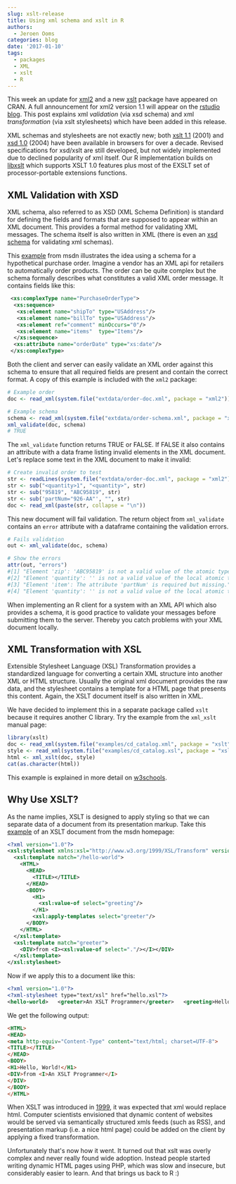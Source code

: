 ```yaml
---
slug: xslt-release
title: Using xml schema and xslt in R
authors:
  - Jeroen Ooms
categories: blog
date: '2017-01-10'
tags:
  - packages
  - XML
  - xslt
  - R
---
```


This week an update for [xml2](https://cran.r-project.org/web/packages/xml2/index.html) and a new [xslt](https://cran.r-project.org/web/packages/xslt/index.html) package have appeared on CRAN. A full announcement for xml2 version 1.1 will appear on the [rstudio blog](https://blog.rstudio.org/). This post explains xml *validation* (via xsd schema) and xml *transformation* (via xslt stylesheets) which have been added in this release.

XML schemas and stylesheets are not exactly new; both [xslt 1.1](https://www.w3.org/TR/xslt11/) (2001) and [xsd 1.0](https://www.w3.org/TR/xmlschema-1/) (2004) have been available in browsers for over a decade. Revised specifications for xsd/xslt are still developed, but not widely implemented due to declined popularity of xml itself. Our R implementation builds on [libxslt](http://xmlsoft.org/libxslt/) which supports XSLT 1.0 features plus most of the EXSLT set of processor-portable extensions functions.

## XML Validation with XSD

XML schema, also referred to as XSD (XML Schema Definition) is standard for defining the fields and formats that are supposed to appear within an XML document. This provides a formal method for validating XML messages. The schema itself is also written in XML (there is even an [xsd schema](https://www.w3.org/2001/XMLSchema.xsd) for validating xml schemas).

This [example](https://msdn.microsoft.com/en-us/library/ms256129(v=vs.110).aspx) from msdn illustrates the idea using a schema for a hypothetical purchase order. Imagine a vendor has an XML api for retailers to automatically order products. The order can be quite complex but the schema formally describes what constitutes a valid XML order message. It contains fields like this:



```xml
 <xs:complexType name="PurchaseOrderType">
  <xs:sequence>
   <xs:element name="shipTo" type="USAddress"/>
   <xs:element name="billTo" type="USAddress"/>
   <xs:element ref="comment" minOccurs="0"/>
   <xs:element name="items"  type="Items"/>
  </xs:sequence>
  <xs:attribute name="orderDate" type="xs:date"/>
 </xs:complexType>
 ```

Both the client and server can easily validate an XML order against this schema to ensure that all required fields are present and contain the correct format. A copy of this example is included with the `xml2` package:


```r
# Example order
doc <- read_xml(system.file("extdata/order-doc.xml", package = "xml2"))

# Example schema
schema <- read_xml(system.file("extdata/order-schema.xml", package = "xml2"))
xml_validate(doc, schema)
# TRUE
```

The `xml_validate` function returns TRUE or FALSE. If FALSE it also contains an attribute with a data frame listing invalid elements in the XML document. Let's replace some text in the XML document to make it invalid:

```r
# Create invalid order to test
str <- readLines(system.file("extdata/order-doc.xml", package = "xml2"))
str <- sub("<quantity>1", "<quantity>", str)
str <- sub("95819", "ABC95819", str)
str <- sub('partNum="926-AA"', "", str)
doc <- read_xml(paste(str, collapse = "\n"))
```

This new document will fail validation. The return object from `xml_validate` contains an `error` attribute with a dataframe containing the validation errors.

```r
# Fails validation
out <- xml_validate(doc, schema)

# Show the errors
attr(out, "errors")
#[1] "Element 'zip': 'ABC95819' is not a valid value of the atomic type 'xs:decimal'."
#[2] "Element 'quantity': '' is not a valid value of the local atomic type."
#[3] "Element 'item': The attribute 'partNum' is required but missing."
#[4] "Element 'quantity': '' is not a valid value of the local atomic type."
```

When implementing an R client for a system with an XML API which also provides a schema, it is good practice to validate your messages before submitting them to the server. Thereby you catch problems with your XML document locally.

## XML Transformation with XSL

Extensible Stylesheet Language (XSL) Transformation provides a standardized language for converting a certain XML structure into another XML or HTML structure. Usually the original xml document provides the raw data, and the stylesheet contains a template for a HTML page that presents this content. Again, the XSLT document itself is also written in XML.

We have decided to implement this in a separate package called `xslt` because it requires another C library. Try the example from the `xml_xslt` manual page:

```r
library(xslt)
doc <- read_xml(system.file("examples/cd_catalog.xml", package = "xslt"))
style <- read_xml(system.file("examples/cd_catalog.xsl", package = "xslt"))
html <- xml_xslt(doc, style)
cat(as.character(html))
```

This example is explained in more detail on [w3schools](http://www.w3schools.com/xml/xsl_transformation.asp).

## Why Use XSLT?

As the name implies, XSLT is designed to apply styling so that we can separate data of a document from its presentation markup. Take this [example](https://msdn.microsoft.com/nl-nl/library/ms765388(v=vs.85).aspx) of an XSLT document from the msdn homepage:

```xml
<?xml version="1.0"?>
<xsl:stylesheet xmlns:xsl="http://www.w3.org/1999/XSL/Transform" version="1.0">
  <xsl:template match="/hello-world">
    <HTML>
      <HEAD>
        <TITLE></TITLE>
      </HEAD>
      <BODY>
        <H1>
          <xsl:value-of select="greeting"/>
        </H1>
        <xsl:apply-templates select="greeter"/>
      </BODY>
    </HTML>
  </xsl:template>
  <xsl:template match="greeter">
    <DIV>from <I><xsl:value-of select="."/></I></DIV>
  </xsl:template>
</xsl:stylesheet>
```

Now if we apply this to a document like this:

```xml
<?xml version="1.0"?>
<?xml-stylesheet type="text/xsl" href="hello.xsl"?>
<hello-world>   <greeter>An XSLT Programmer</greeter>   <greeting>Hello, World!</greeting></hello-world>
```

We get the following output:

```html
<HTML>
<HEAD>
<meta http-equiv="Content-Type" content="text/html; charset=UTF-8">
<TITLE></TITLE>
</HEAD>
<BODY>
<H1>Hello, World!</H1>
<DIV>from <I>An XSLT Programmer</I>
</DIV>
</BODY>
</HTML>
```

When XSLT was introduced in [1999](https://www.w3.org/TR/xslt), it was expected that xml would replace html. Computer scientists envisioned that dynamic content of websites would be served via semantically structured xmls feeds (such as RSS), and presentation markup (i.e. a nice html page) could be added on the client by applying a fixed transformation.

Unfortunately that's now how it went. It turned out that xslt was overly complex and never really found wide adoption. Instead people started writing dynamic HTML pages using PHP, which was slow and insecure, but considerably easier to learn. And that brings us back to R :)
